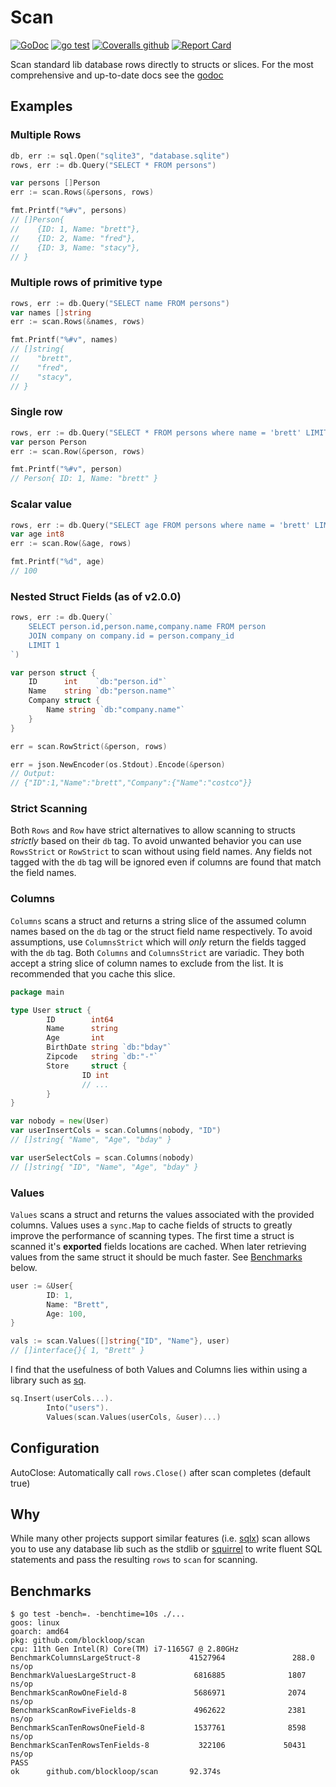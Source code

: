 # Scan

[![GoDoc](https://godoc.org/github.com/blockloop/scan?status.svg)](https://godoc.org/github.com/blockloop/scan)
[![go test](https://github.com/blockloop/scan/workflows/go%20test/badge.svg)](https://github.com/blockloop/scan/actions)
[![Coveralls github](https://img.shields.io/coveralls/github/blockloop/scan.svg)](https://coveralls.io/github/blockloop/scan)
[![Report Card](https://goreportcard.com/badge/github.com/blockloop/scan)](https://goreportcard.com/report/github.com/blockloop/scan)

Scan standard lib database rows directly to structs or slices. 
For the most comprehensive and up-to-date docs see the [godoc](https://godoc.org/github.com/blockloop/scan)

## Examples

### Multiple Rows
```go
db, err := sql.Open("sqlite3", "database.sqlite")
rows, err := db.Query("SELECT * FROM persons")

var persons []Person
err := scan.Rows(&persons, rows)

fmt.Printf("%#v", persons)
// []Person{
//    {ID: 1, Name: "brett"},
//    {ID: 2, Name: "fred"},
//    {ID: 3, Name: "stacy"},
// }
```
### Multiple rows of primitive type

```go
rows, err := db.Query("SELECT name FROM persons")
var names []string
err := scan.Rows(&names, rows)

fmt.Printf("%#v", names)
// []string{
//    "brett",
//    "fred",
//    "stacy",
// }
```

### Single row

```go
rows, err := db.Query("SELECT * FROM persons where name = 'brett' LIMIT 1")
var person Person
err := scan.Row(&person, rows)

fmt.Printf("%#v", person)
// Person{ ID: 1, Name: "brett" }
```

### Scalar value

```go
rows, err := db.Query("SELECT age FROM persons where name = 'brett' LIMIT 1")
var age int8
err := scan.Row(&age, rows)

fmt.Printf("%d", age)
// 100
```

### Nested Struct Fields (as of v2.0.0)
```go
rows, err := db.Query(`
	SELECT person.id,person.name,company.name FROM person
	JOIN company on company.id = person.company_id
	LIMIT 1
`)

var person struct {
	ID      int    `db:"person.id"`
	Name    string `db:"person.name"`
	Company struct {
		Name string `db:"company.name"`
	}
}

err = scan.RowStrict(&person, rows)

err = json.NewEncoder(os.Stdout).Encode(&person)
// Output:
// {"ID":1,"Name":"brett","Company":{"Name":"costco"}}
```



### Strict Scanning

Both `Rows` and `Row` have strict alternatives to allow scanning to structs _strictly_ based on their `db` tag.
To avoid unwanted behavior you can use `RowsStrict` or `RowStrict` to scan without using field names.
Any fields not tagged with the `db` tag will be ignored even if columns are found that match the field names.

### Columns

`Columns` scans a struct and returns a string slice of the assumed column names based on the `db` tag or the struct field name respectively. To avoid assumptions, use `ColumnsStrict` which will _only_ return the fields tagged with the `db` tag. Both `Columns` and `ColumnsStrict` are variadic. They both accept a string slice of column names to exclude from the list. It is recommended that you cache this slice.

```go
package main

type User struct {
        ID        int64
        Name      string
        Age       int
        BirthDate string `db:"bday"`
        Zipcode   string `db:"-"`
        Store     struct {
                ID int
                // ...
        }
}

var nobody = new(User)
var userInsertCols = scan.Columns(nobody, "ID")
// []string{ "Name", "Age", "bday" }

var userSelectCols = scan.Columns(nobody)
// []string{ "ID", "Name", "Age", "bday" }
```

### Values

`Values` scans a struct and returns the values associated with the provided columns. Values uses a `sync.Map` to cache fields of structs to greatly improve the performance of scanning types. The first time a struct is scanned it's **exported** fields locations are cached. When later retrieving values from the same struct it should be much faster. See [Benchmarks](#Benchmarks) below.

```go
user := &User{
        ID: 1,
        Name: "Brett",
        Age: 100,
}

vals := scan.Values([]string{"ID", "Name"}, user)
// []interface{}{ 1, "Brett" }
```

I find that the usefulness of both Values and Columns lies within using a library such as [sq][].

```go
sq.Insert(userCols...).
        Into("users").
        Values(scan.Values(userCols, &user)...)
```

## Configuration

AutoClose: Automatically call `rows.Close()` after scan completes (default true)

## Why

While many other projects support similar features (i.e. [sqlx](https://github.com/jmoiron/sqlx)) scan allows you to use any database lib such as the stdlib or [squirrel][sq] to write fluent SQL statements and pass the resulting `rows` to `scan` for scanning.

## Benchmarks 

```
$ go test -bench=. -benchtime=10s ./...
goos: linux
goarch: amd64
pkg: github.com/blockloop/scan
cpu: 11th Gen Intel(R) Core(TM) i7-1165G7 @ 2.80GHz
BenchmarkColumnsLargeStruct-8           41527964               288.0 ns/op
BenchmarkValuesLargeStruct-8             6816885              1807 ns/op
BenchmarkScanRowOneField-8               5686971              2074 ns/op
BenchmarkScanRowFiveFields-8             4962622              2381 ns/op
BenchmarkScanTenRowsOneField-8           1537761              8598 ns/op
BenchmarkScanTenRowsTenFields-8           322106             50431 ns/op
PASS
ok      github.com/blockloop/scan       92.374s
```


[sq]: https://github.com/Masterminds/squirrel	"Squirrel"
